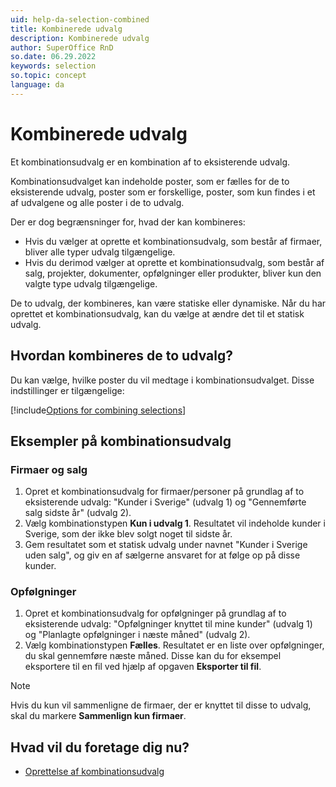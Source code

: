 ```yaml
---
uid: help-da-selection-combined
title: Kombinerede udvalg
description: Kombinerede udvalg
author: SuperOffice RnD
so.date: 06.29.2022
keywords: selection
so.topic: concept
language: da
---
```


# Kombinerede udvalg

Et kombinationsudvalg er en kombination af to eksisterende udvalg.

Kombinationsudvalget kan indeholde poster, som er fælles for de to eksisterende udvalg, poster som er forskellige, poster, som kun findes i et af udvalgene og alle poster i de to udvalg.

Der er dog begrænsninger for, hvad der kan kombineres:

* Hvis du vælger at oprette et kombinationsudvalg, som består af firmaer, bliver alle typer udvalg tilgængelige.
* Hvis du derimod vælger at oprette et kombinationsudvalg, som består af salg, projekter, dokumenter, opfølgninger eller produkter, bliver kun den valgte type udvalg tilgængelige.

De to udvalg, der kombineres, kan være statiske eller dynamiske. Når du har oprettet et kombinationsudvalg, kan du vælge at ændre det til et statisk udvalg.

## Hvordan kombineres de to udvalg?

Du kan vælge, hvilke poster du vil medtage i kombinationsudvalget. Disse indstillinger er tilgængelige:

[!include[Options for combining selections](includes/table-selection-combinations.md)]

## Eksempler på kombinationsudvalg

### Firmaer og salg

1. Opret et kombinationsudvalg for firmaer/personer på grundlag af to eksisterende udvalg: "Kunder i Sverige" (udvalg 1) og "Gennemførte salg sidste år" (udvalg 2).
2. Vælg kombinationstypen **Kun i udvalg 1**. Resultatet vil indeholde kunder i Sverige, som der ikke blev solgt noget til sidste år.
3. Gem resultatet som et statisk udvalg under navnet "Kunder i Sverige uden salg", og giv en af sælgerne ansvaret for at følge op på disse kunder.

### Opfølgninger

1. Opret et kombinationsudvalg for opfølgninger på grundlag af to eksisterende udvalg: "Opfølgninger knyttet til mine kunder" (udvalg 1) og "Planlagte opfølgninger i næste måned" (udvalg 2).
2. Vælg kombinationstypen **Fælles**. Resultatet er en liste over opfølgninger, du skal gennemføre næste måned. Disse kan du for eksempel eksportere til en fil ved hjælp af opgaven **Eksporter til fil**.

> [!NOTE]
> Hvis du kun vil sammenligne de firmaer, der er knyttet til disse to udvalg, skal du markere **Sammenlign kun firmaer**.

## Hvad vil du foretage dig nu?

* [Oprettelse af kombinationsudvalg][1]

<!-- Referenced links -->
[1]: create/combine.md

<!-- Referenced images -->
